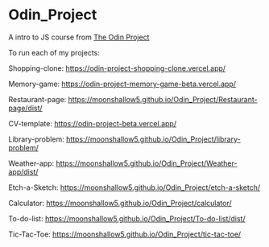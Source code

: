# Odin_Project



A intro to JS course from <a href="https://www.theodinproject.com/dashboard">The Odin Project</a>

To run each of my projects:

Shopping-clone: https://odin-project-shopping-clone.vercel.app/

Memory-game: https://odin-project-memory-game-beta.vercel.app/

Restaurant-page: https://moonshallow5.github.io/Odin_Project/Restaurant-page/dist/

CV-template: https://odin-project-beta.vercel.app/ 

Library-problem: https://moonshallow5.github.io/Odin_Project/library-problem/

Weather-app: https://moonshallow5.github.io/Odin_Project/Weather-app/dist/

Etch-a-Sketch: https://moonshallow5.github.io/Odin_Project/etch-a-sketch/


Calculator: https://moonshallow5.github.io/Odin_Project/calculator/


To-do-list: https://moonshallow5.github.io/Odin_Project/To-do-list/dist/


Tic-Tac-Toe: https://moonshallow5.github.io/Odin_Project/tic-tac-toe/


